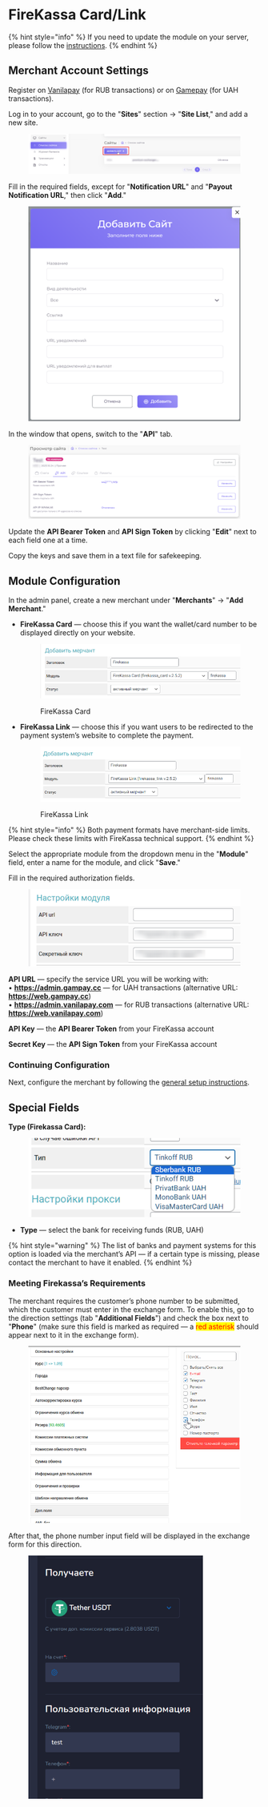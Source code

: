 # FireKassa Card/Link

{% hint style="info" %}
If you need to update the module on your server, please follow the [instructions](https://premium.gitbook.io/rukovodstvo-polzovatelya/osnovnye-nastroiki/faq/kak-obnovit-faily-na-servere#moduli-merchantov).
{% endhint %}

## Merchant Account Settings

Register on [Vanilapay](https://web.vanilapay.com/) (for RUB transactions) or on [Gamepay](https://web.gampay.cc/) (for UAH transactions).

Log in to your account, go to the "**Sites**" section -> "**Site List**," and add a new site.

<figure><img src="../../../.gitbook/assets/image (749).png" alt=""><figcaption></figcaption></figure>

Fill in the required fields, except for "**Notification URL**" and "**Payout Notification URL**," then click "**Add**."

<figure><img src="../../../.gitbook/assets/image (750).png" alt="" width="563"><figcaption></figcaption></figure>

In the window that opens, switch to the "**API**" tab.

<figure><img src="../../../.gitbook/assets/image (751).png" alt=""><figcaption></figcaption></figure>

Update the **API Bearer Token** and **API Sign Token** by clicking "**Edit**" next to each field one at a time.

<figure src="../../../.gitbook/assets/image (752).png" alt=""><figcaption></figcaption></figure>

Copy the keys and save them in a text file for safekeeping.

## Module Configuration

In the admin panel, create a new merchant under "**Merchants**" -> "**Add Merchant**."

* **FireKassa Card** — choose this if you want the wallet/card number to be displayed directly on your website.

    <figure><img src="../../../.gitbook/assets/image (753).png" alt=""><figcaption><p>FireKassa Card</p></figcaption></figure>

* **FireKassa Link** — choose this if you want users to be redirected to the payment system’s website to complete the payment.

    <figure><img src="../../../.gitbook/assets/image (754).png" alt=""><figcaption><p>FireKassa Link</p></figcaption></figure>

{% hint style="info" %}
Both payment formats have merchant-side limits. Please check these limits with FireKassa technical support.
{% endhint %}

Select the appropriate module from the dropdown menu in the "**Module**" field, enter a name for the module, and click "**Save**."

Fill in the required authorization fields.

<figure><img src="../../../.gitbook/assets/image (1421).png" alt=""><figcaption></figcaption></figure>

**API URL** — specify the service URL you will be working with:  
• **https://admin.gampay.cc** — for UAH transactions (alternative URL: **https://web.gampay.cc**)  
• **https://admin.vanilapay.com** — for RUB transactions (alternative URL: **https://web.vanilapay.com**)  

**API Key** — the **API Bearer Token** from your FireKassa account

**Secret Key** — the **API Sign Token** from your FireKassa account

### Continuing Configuration



Next, configure the merchant by following the [general setup instructions](https://premium.gitbook.io/rukovodstvo-polzovatelya/osnovnye-nastroiki/merchanty-i-avtovyplaty/merchanty/obshie-nastroiki-merchantov).

## Special Fields

**Type (Firekassa Card):**

<figure><img src="../../../.gitbook/assets/image (649).png" alt=""><figcaption></figcaption></figure>

* **Type** — select the bank for receiving funds (RUB, UAH)

{% hint style="warning" %}
The list of banks and payment systems for this option is loaded via the merchant’s API — if a certain type is missing, please contact the merchant to have it enabled.
{% endhint %}

### **Meeting Firekassa’s Requirements**

The merchant requires the customer’s phone number to be submitted, which the customer must enter in the exchange form. To enable this, go to the direction settings (tab "**Additional Fields**") and check the box next to "**Phone**" (make sure this field is marked as required — a <mark style="color:red;">red asterisk</mark> should appear next to it in the exchange form).

<figure><img src="../../../.gitbook/assets/изображение (43).png" alt="" width="563"><figcaption></figcaption></figure>

After that, the phone number input field will be displayed in the exchange form for this direction.

<figure><img src="../../../.gitbook/assets/изображение (63).png" alt="" width="349"><figcaption></figcaption></figure>
